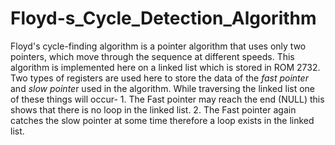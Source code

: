 # Floyd-s_Cycle_Detection_Algorithm
Floyd's cycle-finding algorithm is a pointer algorithm that uses only two pointers, which move through the sequence at different speeds.
This algorithm is implemented here on a linked list which is stored in ROM 2732. 
Two types of registers are used here to store the data of the *fast pointer* and *slow pointe*r used in the algorithm.
While traversing the linked list one of these things will occur-
    1. The Fast pointer may reach the end (NULL) this shows that there is no loop in the linked list.
    2. The Fast pointer again catches the slow pointer at some time therefore a loop exists in the linked list.

